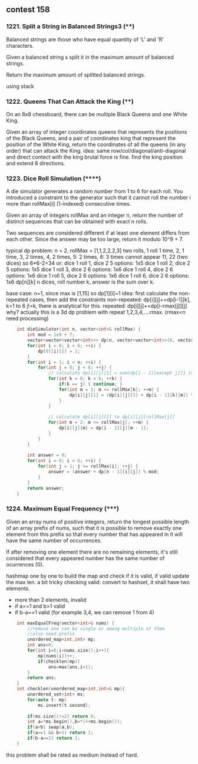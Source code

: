 ## contest 158
### 1221. Split a String in Balanced Strings3 (**)
Balanced strings are those who have equal quantity of 'L' and 'R' characters.

Given a balanced string s split it in the maximum amount of balanced strings.

Return the maximum amount of splitted balanced strings.

using stack

### 1222. Queens That Can Attack the King (**)
On an 8x8 chessboard, there can be multiple Black Queens and one White King.

Given an array of integer coordinates queens that represents the positions of the Black Queens, and a pair of coordinates king that represent the position of the White King, return the coordinates of all the queens (in any order) that can attack the King.
idea: same row/col/diagonal/anti-diagonal and direct contect with the king
brutal force is fine. find the king position and extend 8 directions.

### 1223. Dice Roll Simulation (****)
A die simulator generates a random number from 1 to 6 for each roll. You introduced a constraint to the generator such that it cannot roll the number i more than rollMax[i] (1-indexed) consecutive times. 

Given an array of integers rollMax and an integer n, return the number of distinct sequences that can be obtained with exact n rolls.

Two sequences are considered different if at least one element differs from each other. Since the answer may be too large, return it modulo 10^9 + 7.

typical dp problem:
n = 2, rollMax = [1,1,2,2,2,3]
two rolls, 1 roll 1 time, 2, 1 time, 3, 2 times, 4, 2 times, 5: 2 times, 6: 3 times
cannot appear 11, 22 (two dices) so 6*6-2=34
or:
dice 1 roll 1, dice 2 5 options: 1x5
dice 1 roll 2, dice 2 5 options: 1x5
dice 1 roll 3, dice 2 6 options: 1x6
dice 1 roll 4, dice 2 6 options: 1x6
dice 1 roll 5, dice 2 6 options: 1x6
dice 1 roll 6, dice 2 6 options: 1x6
dp[n][k] n dices, roll number k, answer is the sum over k.

base case: n=1, since max is [1,15] so dp[1][i]=1
idea: first calculate the non-repeated cases, then add the constraints
non-repeated: dp[i][j]+=dp[i-1][k], k=1 to 6 j!=k, there is analytical for this.
repeated: dp[i][j]+=dp[i-rmax[j]][j] why?
actually this is a 3d dp problem with repeat 1,2,3,4,....rmax. (rmax<n need processing)
```cpp
    int dieSimulator(int n, vector<int>& rollMax) {
        int mod = 1e9 + 7;
        vector<vector<vector<int>>> dp(n, vector<vector<int>>(6, vector<int>(16, 0)));
        for(int i = 0; i < 6; ++i) {
            dp[0][i][1] = 1;
        }
        for(int i = 1; i < n; ++i) {
            for(int j = 0; j < 6; ++j) {
                // calculate dp[i][j][1] = sum(dp[i - 1][except j][1 to rollMax[j]])
                for(int k = 0; k < 6; ++k) {
                    if(k == j) { continue; }
                    for(int m = 1; m <= rollMax[k]; ++m) {
                        dp[i][j][1] = (dp[i][j][1] + dp[i - 1][k][m]) % mod;
                    }
                }
                
                // calculate dp[i][j][2] to dp[i][j][rollMax[j]]
                for(int m = 2; m <= rollMax[j]; ++m) {
                    dp[i][j][m] = dp[i - 1][j][m - 1];
                }
            }
        }
        
        int answer = 0;
        for(int i = 0; i < 6; ++i) {
            for(int j = 1; j <= rollMax[i]; ++j) {
                answer = (answer + dp[n - 1][i][j]) % mod;
            }
        }
        return answer;
    }
```
	
### 1224. Maximum Equal Frequency (***)
Given an array nums of positive integers, return the longest possible length of an array prefix of nums, such that it is possible to remove exactly one element from this prefix so that every number that has appeared in it will have the same number of occurrences.

If after removing one element there are no remaining elements, it's still considered that every appeared number has the same number of ocurrences (0).

hashmap
one by one to build the map and check if it is valid, if valid update the max len.
a bit tricky checking valid: convert to hashset, it shall have two elements.
- more than 2 elements, invalid
- if a==1 and b>1 valid 
- if b-a==1 valid (for example 3,4, we can remove 1 from 4)
```cpp
    int maxEqualFreq(vector<int>& nums) {
        //remove one can be single or among multiple of them
        //also need prefix
        unordered_map<int,int> mp;
        int ans=0;
        for(int i=0;i<nums.size();i++){
            mp[nums[i]]++;
            if(checklen(mp)) 
                ans=max(ans,i+1);
        }
        return ans;
    }
    int checklen(unordered_map<int,int>& mp){
        unordered_set<int> ms;
        for(auto t: mp)
            ms.insert(t.second);
        
        if(ms.size()!=2) return 0;
        int a=*ms.begin(),b=*(++ms.begin());
        if(a>b) swap(a,b);
        if(a==1 && b>1) return 1;
        if(b-a==1) return 1;
    }
```
this problem shall be rated as medium instead of hard.
	
